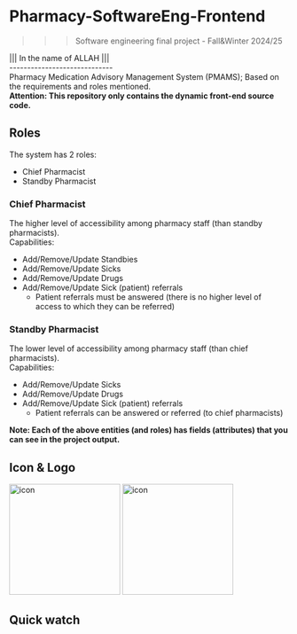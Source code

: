 ﻿# Pharmacy-SoftwareEng-Frontend
>>> Software engineering final project - Fall&Winter 2024/25

||| In the name of ALLAH ||| <br />
----------------------------- <br />
Pharmacy Medication Advisory Management System (PMAMS); Based on the requirements and roles mentioned.<br />
**Attention: This repository only contains the dynamic front-end source code.**

## Roles 

The system has 2 roles:
- Chief Pharmacist
- Standby Pharmacist

### Chief Pharmacist

The higher level of accessibility among pharmacy staff (than standby pharmacists). <br />
Capabilities:
- Add/Remove/Update Standbies
- Add/Remove/Update Sicks
- Add/Remove/Update Drugs
- Add/Remove/Update Sick (patient) referrals
  - Patient referrals must be answered (there is no higher level of access to which they can be referred)

### Standby Pharmacist

The lower level of accessibility among pharmacy staff (than chief pharmacists). <br />
Capabilities:
- Add/Remove/Update Sicks
- Add/Remove/Update Drugs
- Add/Remove/Update Sick (patient) referrals
  - Patient referrals can be answered or referred (to chief pharmacists)

**Note: Each of the above entities (and roles) has fields (attributes) that you can see in the project output.**

## Icon & Logo
<img src="https://github.com/theMHD-120/Pharmacy-SoftwareEng-Frontend/blob/970e1f69cb959dd2c594acb0c2191df205c37341/Media/pharmacy-icon.png" alt="icon" width="200"/>
<img src="https://github.com/theMHD-120/Pharmacy-SoftwareEng-Frontend/blob/54424c919374106bc2c0212a3c8459979768c746/Media/pharmacy-logo.png" alt="icon" width="200"/>

## Quick watch 
